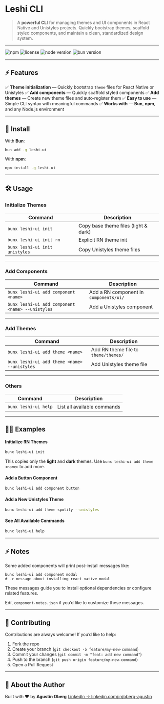 # Leshi CLI

> A **powerful CLI** for managing themes and UI components in React Native and Unistyles projects. Quickly bootstrap themes, scaffold styled components, and maintain a clean, standardized design system.

---

![npm](https://img.shields.io/npm/v/leshi-ui?color=%2332C037&label=npm) ![license](https://img.shields.io/badge/license-MIT-blue) ![node version](https://img.shields.io/badge/node-%3E%3D18.0.0-brightgreen) ![bun version](https://img.shields.io/badge/bun-%3E%3D1.0.0-orange)

---

## ⚡️ Features

✅ **Theme initialization** — Quickly bootstrap `theme` files for React Native or Unistyles
✅ **Add components** — Quickly scaffold styled components
✅ **Add themes** — Create new theme files and auto‑register them
✅ **Easy to use** — Simple CLI syntax with meaningful commands
✅ **Works with** — **Bun**, **npm**, and any Node.js environment

---

## 🚀 Install

With **Bun**:

```bash
bun add -g leshi-ui
```

With **npm**:

```bash
npm install -g leshi-ui
```

---

## 🛠️ Usage

### Initialize Themes

| Command                        | Description                    |
| ------------------------------ | ------------------------------ |
| `bunx leshi-ui init`           | Copy base theme files (light & dark) |
| `bunx leshi-ui init rn`        | Explicit RN theme init         |
| `bunx leshi-ui init unistyles` | Copy Unistyles theme files     |

---

### Add Components

| Command                                          | Description                            |
| ------------------------------------------------ | -------------------------------------- |
| `bunx leshi-ui add component <name>`             | Add a RN component in `components/ui/` |
| `bunx leshi-ui add component <name> --unistyles` | Add a Unistyles component              |

---

### Add Themes

| Command                                      | Description                          |
| -------------------------------------------- | ------------------------------------ |
| `bunx leshi-ui add theme <name>`             | Add RN theme file to `theme/themes/` |
| `bunx leshi-ui add theme <name> --unistyles` | Add Unistyles theme file             |

---

### Others

| Command              | Description                 |
| -------------------- | --------------------------- |
| `bunx leshi-ui help` | List all available commands |

---

## 🧑‍💻 Examples

#### Initialize RN Themes

```bash
bunx leshi-ui init
```
This copies only the **light** and **dark** themes. Use `bunx leshi-ui add theme <name>` to add more.

#### Add a Button Component

```bash
bunx leshi-ui add component button
```

#### Add a New Unistyles Theme

```bash
bunx leshi-ui add theme spotify --unistyles
```

#### See All Available Commands

```bash
bunx leshi-ui help
```

---

## ⚡️ Notes

Some added components will print post‑install messages like:

```
bunx leshi-ui add component modal
# -> message about installing react-native-modal
```

These messages guide you to install optional dependencies or configure related features.

Edit `component-notes.json` if you’d like to customize these messages.

---

## 👥 Contributing

Contributions are always welcome!
If you’d like to help:

1. Fork the repo
2. Create your branch (`git checkout -b feature/my-new-command`)
3. Commit your changes (`git commit -m "feat: add new command"`)
4. Push to the branch (`git push origin feature/my-new-command`)
5. Open a Pull Request

---

## 👤 About the Author

Built with ❤️ by **Agustin Oberg**
[LinkedIn → linkedin.com/in/oberg-agustin](https://www.linkedin.com/in/oberg-agustin)

